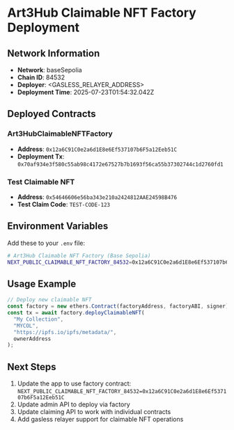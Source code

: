 
# Art3Hub Claimable NFT Factory Deployment

## Network Information
- **Network**: baseSepolia
- **Chain ID**: 84532
- **Deployer**: <GASLESS_RELAYER_ADDRESS>
- **Deployment Time**: 2025-07-23T01:54:32.042Z

## Deployed Contracts

### Art3HubClaimableNFTFactory
- **Address**: `0x12a6C91C0e2a6d1E8e6Ef537107b6F5a12Eeb51C`
- **Deployment Tx**: `0x70af934e3f580c55ab98c4172e67527b7b1693f56ca55b37302744c1d2760fd1`

### Test Claimable NFT
- **Address**: `0x54646606e56ba343e210a2424812AAE24598B476`
- **Test Claim Code**: `TEST-CODE-123`

## Environment Variables
Add these to your `.env` file:

```bash
# Art3Hub Claimable NFT Factory (Base Sepolia)
NEXT_PUBLIC_CLAIMABLE_NFT_FACTORY_84532=0x12a6C91C0e2a6d1E8e6Ef537107b6F5a12Eeb51C
```

## Usage Example

```typescript
// Deploy new claimable NFT
const factory = new ethers.Contract(factoryAddress, factoryABI, signer);
const tx = await factory.deployClaimableNFT(
  "My Collection",
  "MYCOL",
  "https://ipfs.io/ipfs/metadata/",
  ownerAddress
);
```

## Next Steps
1. Update the app to use factory contract: `NEXT_PUBLIC_CLAIMABLE_NFT_FACTORY_84532=0x12a6C91C0e2a6d1E8e6Ef537107b6F5a12Eeb51C`
2. Update admin API to deploy via factory
3. Update claiming API to work with individual contracts
4. Add gasless relayer support for claimable NFT operations
